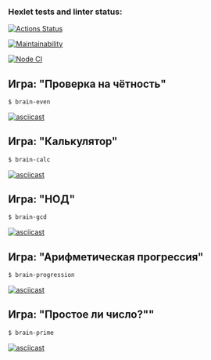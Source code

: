 ### Hexlet tests and linter status:
[![Actions Status](https://github.com/mn81566/frontend-project-lvl1/workflows/hexlet-check/badge.svg)](https://github.com/mn81566/frontend-project-lvl1/actions)

[![Maintainability](https://api.codeclimate.com/v1/badges/a99a88d28ad37a79dbf6/maintainability)](https://codeclimate.com/github/codeclimate/codeclimate/maintainability)

[![Node CI](https://github.com/mn81566/frontend-project-lvl1/workflows/Node%20CI/badge.svg)](https://github.com/mn81566/frontend-project-lvl1/actions)



## Игра: "Проверка на чётность"
```sh
$ brain-even
```

[![asciicast](https://asciinema.org/a/clyfXWGx26KoRuqYzf9S0eCpi.svg)](https://asciinema.org/a/clyfXWGx26KoRuqYzf9S0eCpi)



## Игра: "Калькулятор"
```sh
$ brain-calc
```

[![asciicast](https://asciinema.org/a/p2Gw7HL0hpuDCXfsgobNOhcgx.svg)](https://asciinema.org/a/p2Gw7HL0hpuDCXfsgobNOhcgx)



## Игра: "НОД"
```sh
$ brain-gcd
```

[![asciicast](https://asciinema.org/a/w7XBwSFWmdZwlM2LYK7rLUHVU.svg)](https://asciinema.org/a/w7XBwSFWmdZwlM2LYK7rLUHVU)



## Игра: "Арифметическая прогрессия"
```sh
$ brain-progression
```

[![asciicast](https://asciinema.org/a/fBizXMaKMVjxFAjZZjD0jLsqP.svg)](https://asciinema.org/a/fBizXMaKMVjxFAjZZjD0jLsqP)



## Игра: "Простое ли число?""
```sh
$ brain-prime
```

[![asciicast](https://asciinema.org/a/BenYKUgpad6pPjrPgeQynjGUX.svg)](https://asciinema.org/a/BenYKUgpad6pPjrPgeQynjGUX)